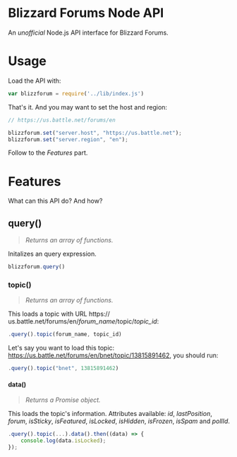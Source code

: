 # Blizzard Forums Node API
An *unofficial* Node.js API interface for Blizzard Forums.

# Usage
Load the API with:

```js
var blizzforum = require('../lib/index.js')
```

That's it. And you may want to set the host and region:

```js
// https://us.battle.net/forums/en

blizzforum.set("server.host", "https://us.battle.net");
blizzforum.set("server.region", "en");
```

Follow to the *Features* part.

# Features
What can this API do? And how?

## query()
> *Returns an array of functions.*

Initalizes an query expression.
```js
blizzforum.query()
```

### topic()
> *Returns an array of functions.*

This loads a topic with URL https://<i>&#8203;</i>us.battle.net/forums/en/*forum_name*/topic/*topic_id*:
```js
.query().topic(forum_name, topic_id)
```

Let's say you want to load this topic: https://us.battle.net/forums/en/bnet/topic/13815891462,
you should run: 

```js
.query().topic("bnet", 13815891462)
```

#### data()
> *Returns a Promise object.*

This loads the topic's information. Attributes available: *id*, *lastPosition*, *forum*, *isSticky*, *isFeatured*, *isLocked*, *isHidden*, *isFrozen*, *isSpam* and *pollId*.

```js
.query().topic(...).data().then((data) => {
    console.log(data.isLocked);
});
```
